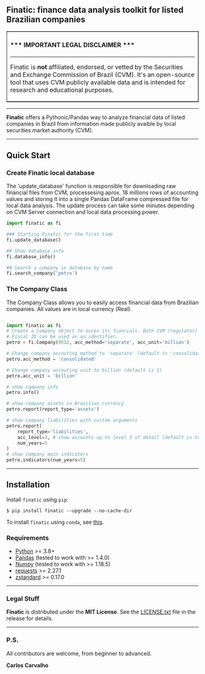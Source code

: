 ## Finatic: finance data analysis toolkit for listed Brazilian companies


<table border=1 cellpadding=10><tr><td>

#### \*\*\* IMPORTANT LEGAL DISCLAIMER \*\*\*

---

Finatic is **not** affiliated, endorsed, or vetted by the Securities and
Exchange Commission of Brazil (CVM). It's an open-source tool that uses CVM
publicly available data and is intended for research and educational purposes.

</td></tr></table>

---

**Finatic** offers a Pythonic/Pandas way to analyze financial data of listed
companies in Brazil from information made publicly avaible by local securities
market authority (CVM).

---

## Quick Start

### Create Finatic local database

The 'update_database' function is responsible for downloading raw financial
files from CVM, processesing aprox. 18 millions rows of accounting values and
storing it into a single Pandas DataFrame compressed file for local data
analysis. The update process can take some minutes depending on CVM Server
connection and local data processing power.

```python
import finatic as fi

### Starting Finatic for the first time
fi.update_database()

## Show database info
fi.database_info()

## Search a company in database by name
fi.search_company('petro')
```

### The Company Class

The Company Class allows you to easily access financial data from Brazilian
companies. All values are in local currency (Real).
```python

import finatic as fi
# Create a Company object to acces its fiancials. Both CVM (regulator) ID or
# Fiscal ID can be used as an identifier.
petro = fi.Company(9512, acc_method='separate', acc_unit='million')

# Change company accouting method to 'separate' (default is 'consolidated')
petro.acc_method = 'consolidated'

# Change company accouting unit to billion (default is 1)
petro.acc_unit = 'billion'

# show company info
petro.info()

# show company assets in Brazilian currency 
petro.report(report_type='assets')

# show company liabilities with custom arguments
petro.report(
    report_type='liabilities',
    acc_level=3, # show accounts up to level 3 of detail (default is to show all accounts)
    num_years=5
)
# show company main indicators
petro.indicators(num_years=5)
```
---
## Installation

Install `finatic` using `pip`:

``` {.sourceCode .bash}
$ pip install finatic --upgrade --no-cache-dir
```

To install `finatic` using `conda`, see
[this](https://anaconda.org/carloscarvalho/Finatic).

### Requirements

-   [Python](https://www.python.org) \>= 3.8+
-   [Pandas](https://github.com/pydata/pandas) (tested to work with \>= 1.4.0)
-   [Numpy](http://www.numpy.org) (tested to work with \>= 1.18.5)
-   [requests](http://docs.python-requests.org/en/master/) \>= 2.27.1
-   [zstandard](https://pypi.org/project/zstandard/) \>= 0.17.0


---

### Legal Stuff

**Finatic** is distributed under the **MIT License**. See
the [LICENSE.txt](./LICENSE.txt) file in the release for details.

---

### P.S.

All contributors are welcome, from beginner to advanced.

**Carlos Carvalho**